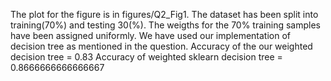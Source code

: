 The plot for the figure is in figures/Q2_Fig1. The dataset has been split into training(70%) and testing 30(%). The weigths for the 70% training samples have been assigned uniformly. We have used our implementation of decision tree as mentioned in the question.
Accuracy of the our weighted decision tree = 0.83
Accuracy of weighted sklearn decision tree  = 0.8666666666666667

